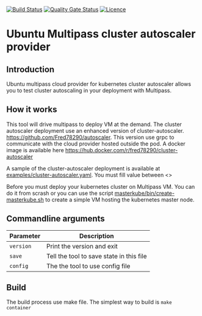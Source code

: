 [![Build Status](https://travis-ci.com/Fred78290/kubernetes-multipass-autoscaler.svg?branch=cluster-autoscaler-release-1.17)](https://travis-ci.com/Fred78290/kubernetes-multipass-autoscaler) [![Quality Gate Status](https://sonarcloud.io/api/project_badges/measure?project=Fred78290_kubernetes-multipass-autoscaler&metric=alert_status)](https://sonarcloud.io/dashboard?id=Fred78290_kubernetes-multipass-autoscaler) [![Licence](https://img.shields.io/hexpm/l/plug.svg)](https://github.com/Fred78290/kubernetes-multipass-autoscaler/blob/master/LICENSE)


# Ubuntu Multipass cluster autoscaler provider

## Introduction

Ubuntu multipass cloud provider for kubernetes cluster autoscaler allows you to test cluster autoscaling in your deployment with Multipass.

## How it works

This tool will drive multipass to deploy VM at the demand. The cluster autoscaler deployment use an enhanced version of cluster-autoscaler. https://github.com/Fred78290/autoscaler. This version use grpc to communicate with the cloud provider hosted outside the pod. A docker image is available here https://hub.docker.com/r/fred78290/cluster-autoscaler

A sample of the cluster-autoscaler deployment is available at [examples/cluster-autoscaler.yaml](./examples/cluster-autoscaler.yaml). You must fill value between <>

Before you must deploy your kubernetes cluster on Multipass VM. You can do it from scrash or you can use the script [masterkube/bin/create-masterkube.sh](./masterkube/bin/create-masterkube.sh) to create a simple VM hosting the kubernetes master node.

## Commandline arguments

| Parameter | Description |
| --- | --- |
| `version` | Print the version and exit  |
| `save`  | Tell the tool to save state in this file  |
| `config`  |The the tool to use config file |

## Build

The build process use make file. The simplest way to build is `make container`